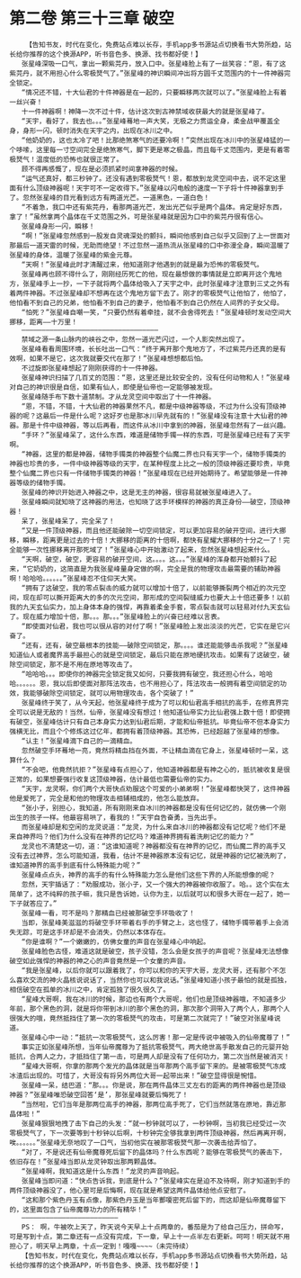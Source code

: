 # 第二卷 第三十三章 破空
        【告知书友，时代在变化，免费站点难以长存，手机app多书源站点切换看书大势所趋，站长给你推荐的这个换源APP，听书音色多、换源、找书都好使！】
       张星峰深吸一口气，拿出一颗紫芫丹，放入口中。张星峰脸上有了一丝笑容：“恩，有了这紫芫丹，就不用担心什么零极燹气了。”张星峰的神识瞬间冲出将方圆千丈范围内的十一件神器完全锁定。
       “情况还不错，十大仙君的十件神器是在一起的，只要瞬移两次就可以了。”张星峰脸上有着一丝兴奋！
       十一件神器啊！神降一次不过十件，估计这次到古神禁域收获最大的就是张星峰了。
       “天宇，看好了，我去也。。。”张星峰蓦地一声大笑，无极之力贯运全身，柔金战甲覆盖全身，身形一闪，顿时消失在天宇之内，出现在冰川之中。
       “他奶奶的，这也太冷了吧！比那绝煞寒气的还要冷啊！”突然出现在冰川中的张星峰猛的一个哆嗦，这里每一寸空间完全是绝煞寒气，脚下更是寒之极晶，而且每千丈范围内，更是有着零极燹气！温度低的恐怖也就很正常了。
       顾不得再感慨了，现在是必须抓紧时间拿神器的时候。
       “运气还真好，都三秒钟了。还没有遇到零极燹气！恩，都放到龙灵空间中去，说不定这里面有什么顶级神器呢！天宇可不一定收得下。”张星峰以闪电般的速度一下子将十件神器拿到手了。忽然张星峰的目光看到远方有两道光芒。一道黑色，一道白色！
       “不着急，我口中还有紫芫丹，看那两道光芒，发出光芒似乎是两个晶体。肯定是好东西，拿了！”虽然拿两个晶体在千丈范围之外，可是张星峰就是因为口中的紫芫丹很有信心。
       张星峰身形一闪，瞬移！
       “啊！”张星峰忽然感到一股发自灵魂深处的颤抖，瞬间他感到自己似乎又回到了上一世面对那最后一道天雷的时候，无助而绝望！不过忽然一道热流从张星峰的口中弥漫全身，瞬间温暖了张星峰的身体，温暖了张星峰的紫金元尊。
       “天啊！”张星峰此时才清醒过来，他知道刚才他遇到的就是最为恐怖的零极燹气。
       张星峰再也顾不得什么了，刚刚经历死亡的他，现在最想做的事情就是立即离开这个鬼地方，张星峰手上一抄，一下子就将两个晶体给吸入了天宇之中，此时张星峰才注意到三丈之外有着两件神器。不过张星峰却不想再在这个鬼地方留下去了。刚才的零极燹气让他怕了，他怕了，他怕看不到自己的兄弟，他怕看不到自己的妻子，他怕看不到自己仍然在人间界的子女父母。
       “怕死？”张星峰自嘲一笑，“只要仍然有着牵挂，就不会舍得死去！”张星峰顿时发动空间大挪移，距离——十万里！
       ——————————————————————————————————
       禁域之源一条山脉内的峡谷之中，忽然一道光芒闪过，一个人影突然出现了。
       张星峰看看周围环境，长长吐出一口气：“终于离开那个鬼地方了，不过紫芫丹还真的是有效啊，如果不是它，这次我就要交代在那了！”张星峰想想都后怕。
       不过旋即张星峰想起了刚刚获得的十一件神器。
       张星峰神识扫描了几百丈的范围：“恩，这里还是比较安全的，没有任何动物和人！”张星峰对自己的神识很是自信，如果有仙人，即使是仙帝也一定能够被发现。
       张星峰随手布下数十道禁制。才从龙灵空间中取出了十一件神器。
       “恩，不错，不错，十大仙君的神器果然不凡，都是中级神器等级，不过为什么没有顶级神器的呢？这最后一件是什么呢？这好歹也是那冰川早先就有的！”张星峰没有注意十大仙君的神器。那是十件中级神器，等以后再看，而这件从冰川中拿到的神器，张星峰忽然有了一丝兴趣。
       “手环？”张星峰呆了，这什么东西，难道是储物手镯一样的东西，可是张星峰已经有了天宇啊。
       “神器，这里的都是神器，储物手镯类的神器整个仙魔二界也只有天宇一个，储物手镯类的神器也珍贵的多，一件中级神器等级的天宇，在某种程度上比之一般的顶级神器还要珍贵，毕竟整个仙魔二界也只有一件储物手镯类的神器！”张星峰现在已经开始期待了。希望能够是一件神器等级的储物手镯。
       张星峰的神识开始进入神器之中，这是无主的神器，很容易就被张星峰进入了。
       张星峰瞬间就知晓了这神器的用法，也知晓了这手环模样的神器的真正身份——破空，顶级神器！
       呆了，张星峰呆了，完全呆了！
       “又是一件顶级神器，而且他还能破除一切空间锁定，可以更加容易的破开空间，进行大挪移，瞬移，距离更是过去的十倍！大挪移的距离的十倍啊，都快有星耀大挪移的十分之一了！完全能够一次性挪移离开那死域了！”张星峰心中开始激动了起来，忽然张星峰想起来什么。
       “天啊，破空，破空，更容易的破开空间，这。。。。这。。。”张星峰的浑身都开始颤抖了起来，“它奶奶的，这简直是为我张星峰量身定做的啊，完全是我的物理攻击最需要的辅助神器啊！哈哈哈。。。。。。”张星峰忍不住仰天大笑。
       “拥有了这破空，我的零点裂击的威力就可以增加十倍了，以前能够撕裂两个相近的次元空间，现在却可以撕开距离大的多的次元空间，那形成的空间裂缝威力也要大上十倍还要多！以前我的九天玄仙实力，加上身体本身的强悍，再靠着柔金手套，零点裂击就可以轻易对付九天玄仙了。现在威力增加十倍，那。。。那。。。”张星峰脸上的兴奋已经难以言表。
       “即使面对仙君，我也可以很从容的对付了啊！”张星峰脸上发出淡淡的光芒，它实在是它兴奋了。
       “还有，还有，破空最根本的技能——破除空间锁定，那。。。。谁还能能够击杀我呢？”张星峰知道仙人或者魔界高手最担心的就是空间锁定，最后只能在原地硬抗攻击。如果有了这破空，破除空间锁定，那不是不用在原地等攻击了。
       “哈哈哈。。。即使你的神器完全锁定我又如何，只要我拥有破空，我还担心什么，哈哈哈。。。。。。恩，我以后即使面对那阵法攻击，也不用担心了，阵法攻击一般拥有着空间锁定的功效，我能够破除空间锁定，就可以用物理攻击，各个突破了！”
       张星峰终于笑了，从今天起，他张星峰终于成为了可以和仙君高手相抗的高手，在修真界完全可以说是无敌的！当然，仙帝，张星峰没有想过！他知道仙帝实力比仙君强上数十倍！即使拥有破空，张星峰估计只有自己本身实力达到仙君后期，才能和仙帝抵抗。毕竟仙帝不但本身实力强横无比，而且个个修炼这过亿年，都拥有着顶级神器。其恐怖，已经超越了张星峰的想像。
       “认主！”张星峰滴下自己的一滴精血。
       忽然破空手环蓦地一亮，竟然将精血挡在外面，不让精血滴在它身上，张星峰顿时一呆，这算什么？
       “不会吧，他竟然抗拒？”张星峰有点担心了，他知道神器都是有神之心的，抵抗被收复是很正常的，如果想要强行收复这顶级神器，估计最低也需要仙帝的实力。
       “天宇，龙灵啊，你们两个大哥快点劝服这个可爱的小弟弟啊！”张星峰都快哭了，这件神器他是爱死了，完全是和他的物理攻击相辅相成的，他怎么能放弃。
       “张小子，别担心，我知道，所有刚刚来自冰川的神器都是没有任何记忆的，就仿佛一个刚出生的孩子一样。他最容易哄了，看我的！”天宇自告奋勇，当先出手。
       而张星峰却是和空闲的龙灵说道：“龙灵，为什么来自冰川的神器都没有记忆呢？他们不是来自神界吗？他们为什么没有在神界的记忆吗？难道神界拥有着洗刷记忆的能力？”
       龙灵也不清楚这一切，道：“这谁知道呢？神器都没有在神界的记忆，而仙魔二界的高手又没有去过神界，怎么可能知道，我看，估计不是神器原本没有记忆，就是神器的记忆被洗刷了，谁知道神界的高手到底有什么特殊能力呢？”
       张星峰点点头，神界的高手的有什么特殊能力怎么是他们这些下界的人所能想像的呢？
       忽然，天宇插话了：“劝服成功，张小子，又一个强大的神器被你收服了。哈。。这个实在太简单了，这不纯粹的孩子嘛，我只是告诉她，认你为主，以后就可以和很多大哥在一起了，她一下子就答应了。”
       张星峰一看，可不是吗？那精血已经被那破空手环吸收了！
       当即，张星峰美滋滋的将破空手环带着右手的手臂之上，这也怪了，储物手镯带着手上会消失无踪，可是这手环却是不会消失，仍然以本体存在。
       “你是谁啊？”一个嫩嫩的，仿佛女童的声音在张星峰心中响起。
       张星峰脸色古怪，难道这就是破空，孩子没错，怎么会是女孩子的声音呢？张星峰无法想像破空如此强悍的神器的神之心的声音竟然是一个女童的声音。
       “我是张星峰，以后你就可以跟着我了，你可以和你的天宇大哥，龙灵大哥，还有那个不怎么喜欢交流的神火晶核说说话了，当然你也可以和我说话。”张星峰知道小孩子最怕的就是孤独，相信破空在孤单的冰川之中，肯定孤独了很久很久了。
       “星峰大哥啊，我在冰川的时候，那边也有两个大哥呢，他们也是顶级神器哦，不知道多少年前，那个黑色的洞，就是将你带到冰川的那个黑色的洞，那次那个洞带入了两个人，那两个人很强大的哦，竟然抵挡住了第一次的零极燹气的攻击，可是第二次就完了！”破空对张星峰说道。
       张星峰心中一动：“抵抗一次零极燹气，这么厉害！那一定是传说中被吸入的仙帝魔尊了！”
       事实正如张星峰所想，当年仙帝魔尊为了抵抗零极燹气，两大绝世高手散发自己的元婴开始抵抗，合两人之力，才抵挡住了第一击，可是两人却是没有了任何功力，第二次当然是被消灭！
       “星峰大哥啊，你拿的那两个发光的晶体就是当年那两个高手留下来的。是被零极燹气冻成冰渣后出现的。可惜了，大哥没有将另外两位大哥一起带出来！”破空显得很是惋惜。
       张星峰一呆，结巴道：“那。。。你是说，那在两件晶体三丈左右的距离的两件神器也是顶级神器？”张星峰唯恐破空回答‘是’，那张星峰就要后悔死了！
       “当然啦，它们当年是那两位高手的神器，那两位高手死了，它们当然就落在原地，靠近那晶体啦！”
       张星峰狠狠地拽了击下自己的头发：“就一秒钟就可以了，一秒钟啊，当初我已经受过一次零极燹气了，下一次要等到十秒钟以后啊，十秒钟完全够我拿到两件顶级神器，然后再离开啊，唉。。。。。。”张星峰无奈地叹了一口气，当初他实在被那零极燹气那一次袭击给弄怕了。
       “对了，不是说还有仙帝魔尊死后留下的晶体吗？什么东西呢？能够在零极燹气的袭击下，依旧存在！”张星峰当即从龙灵钟取出那两颗晶体。
       “张星峰啊，我知道这是什么东西！”龙灵的声音响起。
       张星峰当即问道：“快点告诉我，到底是什么？”张星峰实在是迫不及待啊，刚才知道到手的两件顶级神器没了，他心里可是后悔啊，现在就是希望这两件晶体给他点安慰了。
       “这和那个紫色丹玉有点像，那紫色丹玉是当年酆嗄密死后留下的，而这却是仙帝魔尊留下的，这里面包含了仙帝魔尊功力的所有精华！”
       ————————————————————————
       PS： 啊，牛被吹上天了，昨天说今天早上十点两章的，番茄是为了给自己压力，拼命写，可是写到十点，第二章还有一点没有完成，下一章，早上十一点半左右更新。呵呵！明天就不用担心了，明天早上两章，十点一定到！嘎嘎~~~~（未完待续）
       【告知书友，时代在变化，免费站点难以长存，手机app多书源站点切换看书大势所趋，站长给你推荐的这个换源APP，听书音色多、换源、找书都好使！】